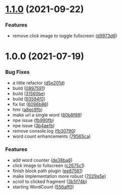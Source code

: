 # [1.1.0](https://github.com/pengx17/logseq-plugin-random-tools/compare/v1.0.0...v1.1.0) (2021-09-22)


### Features

* remove click image to toggle fullscreen ([d9973d6](https://github.com/pengx17/logseq-plugin-random-tools/commit/d9973d681a2568d4ba8038a0f534cfd58337c772))

# 1.0.0 (2021-07-19)


### Bug Fixes

* a little refactor ([d5e201d](https://github.com/pengx17/logseq-plugin-random-tools/commit/d5e201de0e8f167383fd2046dbd264e2524f21c2))
* build ([0897591](https://github.com/pengx17/logseq-plugin-random-tools/commit/08975918899ba18b1a73f4401df57dccffc01707))
* build ([31560be](https://github.com/pengx17/logseq-plugin-random-tools/commit/31560be152f284fc341b97048d430c07830207ec))
* build ([93594f0](https://github.com/pengx17/logseq-plugin-random-tools/commit/93594f066e0503c058e89b5494a8fbc9a39280f1))
* fix list ([6096b86](https://github.com/pengx17/logseq-plugin-random-tools/commit/6096b86b9a66adeb064844f0b843ee305e2b2d76))
* hmr ([a8ec9fb](https://github.com/pengx17/logseq-plugin-random-tools/commit/a8ec9fbfb8ab02087fb5805318a206095d302974))
* make url a single word ([80b8f99](https://github.com/pengx17/logseq-plugin-random-tools/commit/80b8f99dea0109c8374e74269525e0371fbdab33))
* npe issue ([fb990fb](https://github.com/pengx17/logseq-plugin-random-tools/commit/fb990fb28c82f1f5e5e44202a70d80d529ccffa9))
* npe issue ([3b4aefb](https://github.com/pengx17/logseq-plugin-random-tools/commit/3b4aefbd221df2deec34e9aef0068bb6462d3df7))
* remove console.log ([fb30790](https://github.com/pengx17/logseq-plugin-random-tools/commit/fb3079022020aa3aeca80c52e963cebbb2317bfd))
* word count enhancements ([79565ca](https://github.com/pengx17/logseq-plugin-random-tools/commit/79565ca45ee0f1fe0acc54aa1509592e91b775a4))


### Features

* add word counter ([de38ba6](https://github.com/pengx17/logseq-plugin-random-tools/commit/de38ba65aac46c25b63ec98068d30f4f29d1d719))
* click image to fullscreen ([c2675c1](https://github.com/pengx17/logseq-plugin-random-tools/commit/c2675c1dcc896ae3d8b5d137a09187a205812e78))
* finish block path plugin ([ee87561](https://github.com/pengx17/logseq-plugin-random-tools/commit/ee875615d8b34757d211f559922168723daeb24d))
* make implementation more robust ([7029a5e](https://github.com/pengx17/logseq-plugin-random-tools/commit/7029a5e84dd5aa7866d446e2f82bc0e64cbd7a94))
* scroll to clicked fragment ([3b5f74b](https://github.com/pengx17/logseq-plugin-random-tools/commit/3b5f74b21a2f0471ab40ed45ec6248b64e7cdd50))
* starting WordCount ([556aff0](https://github.com/pengx17/logseq-plugin-random-tools/commit/556aff07fa2336975d7b9130824b05aa6897fc96))
